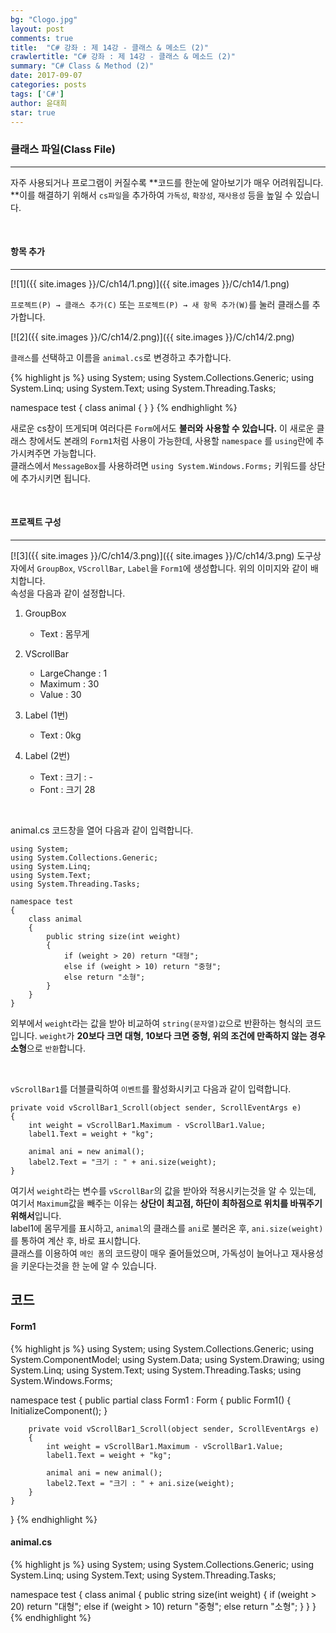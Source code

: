 ```yaml
---
bg: "Clogo.jpg"
layout: post
comments: true
title:  "C# 강좌 : 제 14강 - 클래스 & 메소드 (2)"
crawlertitle: "C# 강좌 : 제 14강 - 클래스 & 메소드 (2)"
summary: "C# Class & Method (2)"
date: 2017-09-07
categories: posts
tags: ['C#']
author: 윤대희
star: true
---
```


### 클래스 파일(Class File) ###
----------
자주 사용되거나 프로그램이 커질수록 **코드를 한눈에 알아보기가 매우 어려워집니다. **이를 해결하기 위해서 `cs파일`을 추가하여 `가독성`, `확장성`, `재사용성` 등을 높일 수 있습니다.


<br>

#### 항목 추가 ####
----------
[![1]({{ site.images }}/C/ch14/1.png)]({{ site.images }}/C/ch14/1.png)

`프로젝트(P) → 클래스 추가(C)` 또는 `프로젝트(P) → 새 항목 추가(W)`를 눌러 클래스를 추가합니다.

[![2]({{ site.images }}/C/ch14/2.png)]({{ site.images }}/C/ch14/2.png)

`클래스`를 선택하고 이름을 `animal.cs`로 변경하고 추가합니다.


{% highlight js %}
using System;
using System.Collections.Generic;
using System.Linq;
using System.Text;
using System.Threading.Tasks;

namespace test
{
    class animal
    {
    }
}
{% endhighlight %}

새로운 cs창이 뜨게되며 여러다른 `Form`에서도 **불러와 사용할 수 있습니다.** 이 새로운 클래스 창에서도 본래의 `Form1`처럼 사용이 가능한데, 사용할 `namespace` 를 `using`란에 추가시켜주면 가능합니다. <br>
클래스에서 `MessageBox`를 사용하려면 `using System.Windows.Forms;` 키워드를 상단에 추가시키면 됩니다.


<br>

#### 프로젝트 구성 ####
----------
[![3]({{ site.images }}/C/ch14/3.png)]({{ site.images }}/C/ch14/3.png)
도구상자에서 `GroupBox`, `VScrollBar`, `Label`을 `Form1`에 생성합니다. 위의 이미지와 같이 배치합니다.
<br>
속성을 다음과 같이 설정합니다.

1. GroupBox

	* Text : 몸무게
	
	
2. VScrollBar

	* LargeChange : 1
	* Maximum : 30
	* Value : 30

3. Label (1번)

	* Text : 0kg

3. Label (2번)

	* Text : 크기 : -
	* Font : 크기 28


<br>

animal.cs 코드창을 열어 다음과 같이 입력합니다.

```c#:
using System;
using System.Collections.Generic;
using System.Linq;
using System.Text;
using System.Threading.Tasks;

namespace test
{
    class animal
    {
        public string size(int weight)
        {
            if (weight > 20) return "대형";
            else if (weight > 10) return "중형";
            else return "소형";
        }
    }
}
```

외부에서 `weight`라는 값을 받아 비교하여 `string(문자열)값`으로 반환하는 형식의 코드입니다. `weight`가 **20보다 크면 대형, 10보다 크면 중형, 위의 조건에 만족하지 않는 경우 소형**으로 `반환`합니다.

<br>

`vScrollBar1`를 더블클릭하여 `이벤트`를 활성화시키고 다음과 같이 입력합니다.

```c#:
private void vScrollBar1_Scroll(object sender, ScrollEventArgs e)
{
    int weight = vScrollBar1.Maximum - vScrollBar1.Value;
    label1.Text = weight + "kg";

    animal ani = new animal();
    label2.Text = "크기 : " + ani.size(weight);
}
```

여기서 `weight`라는 변수를 `vScrollBar`의 값을 받아와 적용시키는것을 알 수 있는데, 여기서 `Maximum`값을 빼주는 이유는 **상단이 최고점, 하단이 최하점으로 위치를 바꿔주기 위해서**입니다.
<br>
label1에 몸무게를 표시하고, `animal`의 클래스를 `ani`로 불러온 후, `ani.size(weight)`를 통하여 계산 후, 바로 표시합니다.
<br>
클래스를 이용하여 `메인 폼`의 코드량이 매우 줄어들었으며, 가독성이 늘어나고 재사용성을 키운다는것을 한 눈에 알 수 있습니다.

## 코드 ##

#### Form1 ####

{% highlight js %}
using System;
using System.Collections.Generic;
using System.ComponentModel;
using System.Data;
using System.Drawing;
using System.Linq;
using System.Text;
using System.Threading.Tasks;
using System.Windows.Forms;

namespace test
{
    public partial class Form1 : Form
    {
        public Form1()
        {
            InitializeComponent();
        }

        private void vScrollBar1_Scroll(object sender, ScrollEventArgs e)
        {
            int weight = vScrollBar1.Maximum - vScrollBar1.Value;
            label1.Text = weight + "kg";

            animal ani = new animal();
            label2.Text = "크기 : " + ani.size(weight);
        }
    }
}
{% endhighlight %}

#### animal.cs ####

{% highlight js %}
using System;
using System.Collections.Generic;
using System.Linq;
using System.Text;
using System.Threading.Tasks;

namespace test
{
    class animal
    {
        public string size(int weight)
        {
            if (weight > 20) return "대형";
            else if (weight > 10) return "중형";
            else return "소형";
        }
    }
}
{% endhighlight %}
